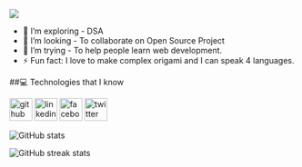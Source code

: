 ![](https://i.ibb.co/WpXbc5h/V4cyjw-MK4o46-Nhq-Lotbp-Uc5-BBp4xtb-VLL71-DBRGWs-SO-zjj7-RBEm-7c-pylc-Gs-Fs-BQ-w1200-h630-p.jpg)


- 🌱 I’m exploring - DSA 
- 👯 I’m looking -  To collaborate on Open Source Project 
- 🤔 I’m trying - To help people learn web development.
- ⚡ Fun fact: I love to make complex origami and I can speak 4 languages. 

##💻 Technologies that I know


[<img src='https://cdn.jsdelivr.net/npm/simple-icons@3.0.1/icons/github.svg' alt='github' height='40'>](https://github.com/KawsarRobin)  [<img src='https://cdn.jsdelivr.net/npm/simple-icons@3.0.1/icons/linkedin.svg' alt='linkedin' height='40'>](https://www.linkedin.com/in/kawsar-robin/)  [<img src='https://cdn.jsdelivr.net/npm/simple-icons@3.0.1/icons/facebook.svg' alt='facebook' height='40'>](https://www.facebook.com/KawsarRobinn)  [<img src='https://cdn.jsdelivr.net/npm/simple-icons@3.0.1/icons/twitter.svg' alt='twitter' height='40'>](https://twitter.com/Kawsar_Robinn)  

![GitHub stats](https://github-readme-stats.vercel.app/api?username=KawsarRobin&show_icons=true&count_private=true)  

![GitHub streak stats](https://github-readme-streak-stats.herokuapp.com/?user=KawsarRobin)  
